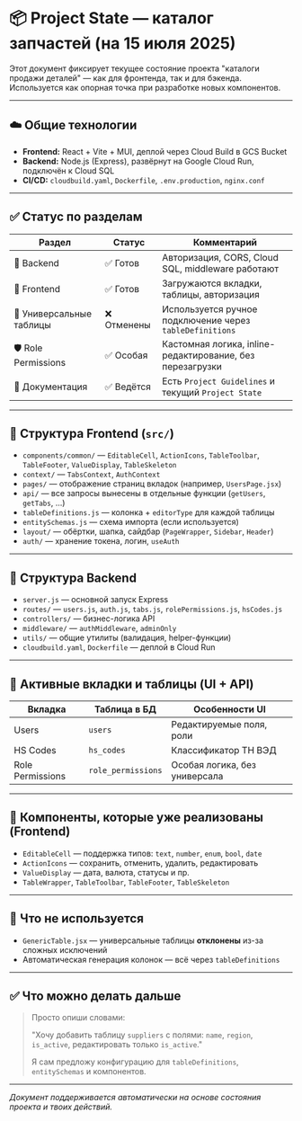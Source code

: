 # 📦 Project State — каталог запчастей (на 15 июля 2025)

Этот документ фиксирует текущее состояние проекта "каталоги продажи деталей" — как для фронтенда, так и для бэкенда. Используется как опорная точка при разработке новых компонентов.

---

## ☁️ Общие технологии

* **Frontend:** React + Vite + MUI, деплой через Cloud Build в GCS Bucket
* **Backend:** Node.js (Express), развёрнут на Google Cloud Run, подключён к Cloud SQL
* **CI/CD:** `cloudbuild.yaml`, `Dockerfile`, `.env.production`, `nginx.conf`

---

## ✅ Статус по разделам

| Раздел                   | Статус     | Комментарий                                               |
| ------------------------ | ---------- | --------------------------------------------------------- |
| 🔧 Backend               | ✅ Готов    | Авторизация, CORS, Cloud SQL, middleware работают         |
| 🎨 Frontend              | ✅ Готов    | Загружаются вкладки, таблицы, авторизация                 |
| 🧠 Универсальные таблицы | ❌ Отменены | Используется ручное подключение через `tableDefinitions`  |
| 🛡 Role Permissions      | ✅ Особая   | Кастомная логика, inline-редактирование, без перезагрузки |
| 📘 Документация          | ✅ Ведётся  | Есть `Project Guidelines` и текущий `Project State`       |

---

## 📁 Структура Frontend (`src/`)

* `components/common/` — `EditableCell`, `ActionIcons`, `TableToolbar`, `TableFooter`, `ValueDisplay`, `TableSkeleton`
* `context/` — `TabsContext`, `AuthContext`
* `pages/` — отображение страниц вкладок (например, `UsersPage.jsx`)
* `api/` — все запросы вынесены в отдельные функции (`getUsers`, `getTabs`, ...)
* `tableDefinitions.js` — колонка + `editorType` для каждой таблицы
* `entitySchemas.js` — схема импорта (если используется)
* `layout/` — обёртки, шапка, сайдбар (`PageWrapper`, `Sidebar`, `Header`)
* `auth/` — хранение токена, логин, `useAuth`

---

## 📁 Структура Backend

* `server.js` — основной запуск Express
* `routes/` — `users.js`, `auth.js`, `tabs.js`, `rolePermissions.js`, `hsCodes.js`
* `controllers/` — бизнес-логика API
* `middleware/` — `authMiddleware`, `adminOnly`
* `utils/` — общие утилиты (валидация, helper-функции)
* `cloudbuild.yaml`, `Dockerfile` — деплой в Cloud Run

---

## 📌 Активные вкладки и таблицы (UI + API)

| Вкладка          | Таблица в БД       | Особенности UI                |
| ---------------- | ------------------ | ----------------------------- |
| Users            | `users`            | Редактируемые поля, роли      |
| HS Codes         | `hs_codes`         | Классификатор ТН ВЭД          |
| Role Permissions | `role_permissions` | Особая логика, без универсала |

---

## 🧩 Компоненты, которые **уже реализованы** (Frontend)

* `EditableCell` — поддержка типов: `text`, `number`, `enum`, `bool`, `date`
* `ActionIcons` — сохранить, отменить, удалить, редактировать
* `ValueDisplay` — дата, валюта, статусы и пр.
* `TableWrapper`, `TableToolbar`, `TableFooter`, `TableSkeleton`

---

## 🚫 Что **не используется**

* `GenericTable.jsx` — универсальные таблицы **отклонены** из-за сложных исключений
* Автоматическая генерация колонок — всё через `tableDefinitions`

---

## ✅ Что можно делать дальше

> Просто опиши словами:
>
> "Хочу добавить таблицу `suppliers` с полями: `name`, `region`, `is_active`, редактировать только `is_active`."
>
> Я сам предложу конфигурацию для `tableDefinitions`, `entitySchemas` и компонентов.

---

*Документ поддерживается автоматически на основе состояния проекта и твоих действий.*
